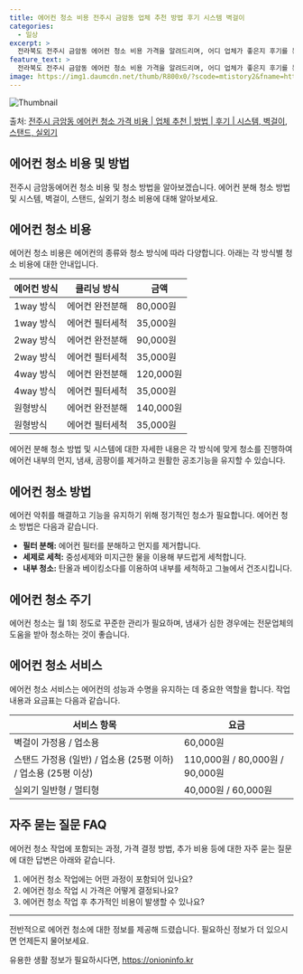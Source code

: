 ```yaml
---
title: 에어컨 청소 비용 전주시 금암동 업체 추천 방법 후기 시스템 벽걸이
categories:
  - 일상
excerpt: >
  전라북도 전주시 금암동 에어컨 청소 비용 가격을 알려드리며, 어디 업체가 좋은지 후기를 통해 알아보겠습니다. 현재 글에서는 시스템, 벽걸이, 스탠드, 실외기 각각에 대해 청소 비용이 나와 있으니 참고하시면 되겠습니다. 에어컨 분해 청소 방법 보기 👈 클릭셀프 에어컨 청소 방법 보기👈 클릭전주시 금암동 에어컨 청소 비용시스템에어컨 방식클리닝방식금액1way 방식에어컨 완전분해80,000원1way 방식에어컨 필터세척35,000원2way 방식에어컨 완전분해90,000원2way 방식에어컨 필터세척35,000원4way 방식에어컨 완전분해120,000원4way 방식에어컨 필터세척35,000원원형방식에어컨 완전분해140,000원원형방식에어컨 필터세척35,000원에어컨 청소 견적 샘플 보기 👈 클릭에어컨 냄새의 원인에어..
feature_text: >
  전라북도 전주시 금암동 에어컨 청소 비용 가격을 알려드리며, 어디 업체가 좋은지 후기를 통해 알아보겠습니다. 현재 글에서는 시스템, 벽걸이, 스탠드, 실외기 각각에 대해 청소 비용이 나와 있으니 참고하시면 되겠습니다. 에어컨 분해 청소 방법 보기 👈 클릭셀프 에어컨 청소 방법 보기👈 클릭전주시 금암동 에어컨 청소 비용시스템에어컨 방식클리닝방식금액1way 방식에어컨 완전분해80,000원1way 방식에어컨 필터세척35,000원2way 방식에어컨 완전분해90,000원2way 방식에어컨 필터세척35,000원4way 방식에어컨 완전분해120,000원4way 방식에어컨 필터세척35,000원원형방식에어컨 완전분해140,000원원형방식에어컨 필터세척35,000원에어컨 청소 견적 샘플 보기 👈 클릭에어컨 냄새의 원인에어..
image: https://img1.daumcdn.net/thumb/R800x0/?scode=mtistory2&fname=https%3A%2F%2Fblog.kakaocdn.net%2Fdn%2FVJYWT%2FbtsHx1CafH1%2F6Jn9JpkOrpwfEFYZcEovok%2Fimg.webp
---
```


![Thumbnail](https://img1.daumcdn.net/thumb/R800x0/?scode=mtistory2&fname=https%3A%2F%2Fblog.kakaocdn.net%2Fdn%2FVJYWT%2FbtsHx1CafH1%2F6Jn9JpkOrpwfEFYZcEovok%2Fimg.webp)

<p>출처: <a href="https://onioninfo.kr/entry/%EC%A0%84%EC%A3%BC%EC%8B%9C-%EA%B8%88%EC%95%94%EB%8F%99-%EC%97%90%EC%96%B4%EC%BB%A8-%EC%B2%AD%EC%86%8C-%EA%B0%80%EA%B2%A9-%EB%B9%84%EC%9A%A9-%EC%97%85%EC%B2%B4-%EC%B6%94%EC%B2%9C-%EB%B0%A9%EB%B2%95-%ED%9B%84%EA%B8%B0-%EC%8B%9C%EC%8A%A4%ED%85%9C-%EB%B2%BD%EA%B1%B8%EC%9D%B4-%EC%8A%A4%ED%83%A0%EB%93%9C-%EC%8B%A4%EC%99%B8%EA%B8%B0" rel="dofollow">전주시 금암동 에어컨 청소 가격 비용 | 업체 추천 | 방법 | 후기 | 시스템, 벽걸이, 스탠드, 실외기</a> </p>

## 에어컨 청소 비용 및 방법

전주시 금암동에어컨 청소 비용 및 청소 방법을 알아보겠습니다. 에어컨 분해 청소 방법 및 시스템, 벽걸이, 스탠드, 실외기 청소 비용에 대해
알아보세요.

## 에어컨 청소 비용

에어컨 청소 비용은 에어컨의 종류와 청소 방식에 따라 다양합니다. 아래는 각 방식별 청소 비용에 대한 안내입니다.

에어컨 방식 | 클리닝 방식 | 금액  
---|---|---  
1way 방식 | 에어컨 완전분해 | 80,000원  
1way 방식 | 에어컨 필터세척 | 35,000원  
2way 방식 | 에어컨 완전분해 | 90,000원  
2way 방식 | 에어컨 필터세척 | 35,000원  
4way 방식 | 에어컨 완전분해 | 120,000원  
4way 방식 | 에어컨 필터세척 | 35,000원  
원형방식 | 에어컨 완전분해 | 140,000원  
원형방식 | 에어컨 필터세척 | 35,000원  
  
에어컨 분해 청소 방법 및 시스템에 대한 자세한 내용은 각 방식에 맞게 청소를 진행하여 에어컨 내부의 먼지, 냄새, 곰팡이를 제거하고 원활한
공조기능을 유지할 수 있습니다.

## 에어컨 청소 방법

에어컨 악취를 해결하고 기능을 유지하기 위해 정기적인 청소가 필요합니다. 에어컨 청소 방법은 다음과 같습니다.

  * **필터 분해:** 에어컨 필터를 분해하고 먼지를 제거합니다.
  * **세제로 세척:** 중성세제와 미지근한 물을 이용해 부드럽게 세척합니다.
  * **내부 청소:** 탄올과 베이킹소다를 이용하여 내부를 세척하고 그늘에서 건조시킵니다.

## 에어컨 청소 주기

에어컨 청소는 월 1회 정도로 꾸준한 관리가 필요하며, 냄새가 심한 경우에는 전문업체의 도움을 받아 청소하는 것이 좋습니다.

## 에어컨 청소 서비스

에어컨 청소 서비스는 에어컨의 성능과 수명을 유지하는 데 중요한 역할을 합니다. 작업 내용과 요금표는 다음과 같습니다.

서비스 항목 | 요금  
---|---  
벽걸이 가정용 / 업소용 | 60,000원  
스탠드 가정용 (일반) / 업소용 (25평 이하) / 업소용 (25평 이상) | 110,000원 / 80,000원 / 90,000원  
실외기 일반형 / 멀티형 | 40,000원 / 60,000원  
  
## 자주 묻는 질문 FAQ

에어컨 청소 작업에 포함되는 과정, 가격 결정 방법, 추가 비용 등에 대한 자주 묻는 질문에 대한 답변은 아래와 같습니다.

  1. 에어컨 청소 작업에는 어떤 과정이 포함되어 있나요?
  2. 에어컨 청소 작업 시 가격은 어떻게 결정되나요?
  3. 에어컨 청소 작업 후 추가적인 비용이 발생할 수 있나요?

* * *

전반적으로 에어컨 청소에 대한 정보를 제공해 드렸습니다. 필요하신 정보가 더 있으시면 언제든지 물어보세요.

 

유용한 생활 정보가 필요하시다면, <a href="https://onioninfo.kr" rel="dofollow">https://onioninfo.kr</a>


